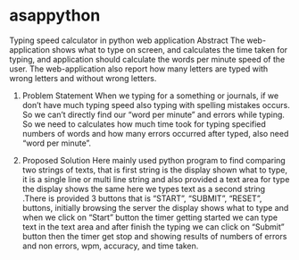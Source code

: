 # asappython
Typing speed calculator in python web application
Abstract
The web-application shows what to type on screen, and calculates the time taken for typing, and application should calculate the words per minute speed of the user. The web-application also report how many letters are typed with wrong letters and without wrong letters. 

1.	Problem Statement 
When we typing for a something or journals, if we don’t have much typing speed also       typing with spelling mistakes occurs. So we can’t directly find our “word per minute” and errors while typing. So we need to calculates how much time took for typing specified numbers of words and how many errors occurred after typed, also need “word per minute”. 

2.	Proposed Solution 
Here mainly used python program to find comparing two strings of texts, that is first string is the display shown what to type, it is a single line or multi line string and also provided a text area for type the display shows the same here we types text as a second string .There is provided 3 buttons that is “START”, “SUBMIT”, “RESET”, buttons, initially browsing the server the display shows what to type and when we click on “Start” button the timer getting started we can type text in the text area and after finish the typing we can click on “Submit” button then the timer get stop and showing results of numbers of errors and non errors, wpm, accuracy, and time taken.
